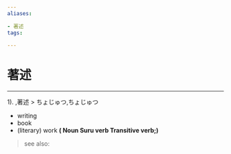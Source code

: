 ```yaml
---
aliases:
    
- 著述
tags:
    
---
```


# 著述
---
1).
,著述 > ちょじゅつ,ちょじゅつ

- writing
- book
- (literary) work
**( Noun Suru verb Transitive verb;)**
> see also: 
            